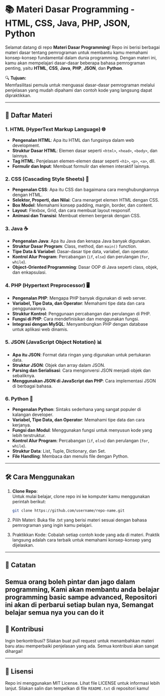 # 📚 Materi Dasar Programming - HTML, CSS, Java, PHP, JSON, Python

Selamat datang di repo **Materi Dasar Programming**! Repo ini berisi berbagai materi dasar tentang pemrograman untuk membantu kamu memahami konsep-konsep fundamental dalam dunia programming. Dengan materi ini, kamu akan mempelajari dasar-dasar beberapa bahasa pemrograman penting, yaitu **HTML**, **CSS**, **Java**, **PHP**, **JSON**, dan **Python**.

🔍 **Tujuan:**  
Memfasilitasi pemula untuk menguasai dasar-dasar pemrograman melalui penjelasan yang mudah dipahami dan contoh kode yang langsung dapat dipraktikkan.

---

## 📑 Daftar Materi

### 1. **HTML (HyperText Markup Language)** 🌐
   - **Pengenalan HTML**: Apa itu HTML dan fungsinya dalam web development.
   - **Struktur Dasar HTML**: Elemen dasar seperti `<html>`, `<head>`, `<body>`, dan lainnya.
   - **Tag HTML**: Penjelasan elemen-elemen dasar seperti `<h1>`, `<p>`, `<a>`, dll.
   - **Formulir dan Input**: Membuat formulir dan elemen interaktif lainnya.

### 2. **CSS (Cascading Style Sheets)** 🎨
   - **Pengenalan CSS**: Apa itu CSS dan bagaimana cara menghubungkannya dengan HTML.
   - **Selektor, Properti, dan Nilai**: Cara menarget elemen HTML dengan CSS.
   - **Box Model**: Memahami konsep padding, margin, border, dan content.
   - **Layout**: Flexbox, Grid, dan cara membuat layout responsif.
   - **Animasi dan Transisi**: Membuat elemen bergerak dengan CSS.

### 3. **Java** ☕
   - **Pengenalan Java**: Apa itu Java dan kenapa Java banyak digunakan.
   - **Struktur Dasar Program**: Class, method, dan `main()` function.
   - **Tipe Data & Variabel**: Dasar-dasar tipe data, variabel, dan operator.
   - **Kontrol Alur Program**: Percabangan (`if`, `else`) dan perulangan (`for`, `while`).
   - **Object-Oriented Programming**: Dasar OOP di Java seperti class, objek, dan enkapsulasi.

### 4. **PHP (Hypertext Preprocessor)** 🖥️
   - **Pengenalan PHP**: Mengapa PHP banyak digunakan di web server.
   - **Variabel, Tipe Data, dan Operator**: Memahami tipe data dan cara penggunaannya.
   - **Struktur Kontrol**: Penggunaan percabangan dan perulangan di PHP.
   - **Fungsi di PHP**: Cara mendefinisikan dan menggunakan fungsi.
   - **Integrasi dengan MySQL**: Menyambungkan PHP dengan database untuk aplikasi web dinamis.

### 5. **JSON (JavaScript Object Notation)** 📊
   - **Apa itu JSON**: Format data ringan yang digunakan untuk pertukaran data.
   - **Struktur JSON**: Objek dan array dalam JSON.
   - **Parsing dan Serialisasi**: Cara mengonversi JSON menjadi objek dan sebaliknya.
   - **Menggunakan JSON di JavaScript dan PHP**: Cara implementasi JSON di berbagai bahasa.

### 6. **Python** 🐍
   - **Pengenalan Python**: Sintaks sederhana yang sangat populer di kalangan developer.
   - **Variabel, Tipe Data, dan Operator**: Memahami tipe data dan cara kerjanya.
   - **Fungsi dan Modul**: Menggunakan fungsi untuk menyusun kode yang lebih terstruktur.
   - **Kontrol Alur Program**: Percabangan (`if`, `else`) dan perulangan (`for`, `while`).
   - **Struktur Data**: List, Tuple, Dictionary, dan Set.
   - **File Handling**: Membaca dan menulis file dengan Python.

---

## 🛠️ Cara Menggunakan

1. **Clone Repo**:  
   Untuk mulai belajar, clone repo ini ke komputer kamu menggunakan perintah berikut:  
   ```sh
   git clone https://github.com/username/repo-name.git
   ```

2. Pilih Materi:
Buka file .txt yang berisi materi sesuai dengan bahasa pemrograman yang ingin kamu pelajari.

3. Praktikkan Kode:
Cobalah setiap contoh kode yang ada di materi. Praktik langsung adalah cara terbaik untuk memahami konsep-konsep yang dijelaskan.
---

## 📝 Catatan

Semua orang boleh pintar dan jago dalam programming, Kami akan membantu anda belajar programming basic sampe advanced, Repositori ini akan di perbarui setiap bulan nya, Semangat belajar semua nya you can do it
---

## 🤝 Kontribusi

Ingin berkontribusi? Silakan buat pull request untuk menambahkan materi baru atau memperbaiki penjelasan yang ada. Semua kontribusi akan sangat dihargai!


---

## 📄 Lisensi

Repo ini menggunakan MIT License. Lihat file LICENSE untuk informasi lebih lanjut.
Silakan salin dan tempelkan di file `README.txt` di repositori kamu!
